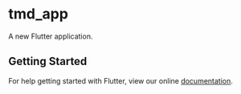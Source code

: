 # tmd_app

A new Flutter application.

## Getting Started

For help getting started with Flutter, view our online
[documentation](https://flutter.io/).

